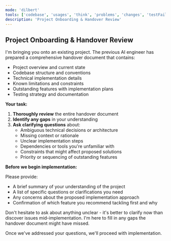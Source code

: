 ```yaml
---
mode: 'dilbert'
tools: ['codebase', 'usages', 'think', 'problems', 'changes', 'testFailure', 'terminalSelection', 'terminalLastCommand', 'fetch', 'findTestFiles', 'searchResults', 'githubRepo', 'extensions', 'runTests', 'editFiles', 'runNotebooks', 'search', 'runCommands', 'runTasks', 'github', 'memory', 'sequentialthinking', 'time']
description: 'Project Onboarding & Handover Review'
---
```

## Project Onboarding & Handover Review

I'm bringing you onto an existing project. The previous AI engineer has prepared a comprehensive handover document that contains:

- Project overview and current state
- Codebase structure and conventions
- Technical implementation details
- Known limitations and constraints
- Outstanding features with implementation plans
- Testing strategy and documentation

**Your task:**

1. **Thoroughly review** the entire handover document
2. **Identify any gaps** in your understanding
3. **Ask clarifying questions** about:
   - Ambiguous technical decisions or architecture
   - Missing context or rationale
   - Unclear implementation steps
   - Dependencies or tools you're unfamiliar with
   - Constraints that might affect proposed solutions
   - Priority or sequencing of outstanding features

**Before we begin implementation:**

Please provide:
- A brief summary of your understanding of the project
- A list of specific questions or clarifications you need
- Any concerns about the proposed implementation approach
- Confirmation of which feature you recommend tackling first and why

Don't hesitate to ask about anything unclear - it's better to clarify now than discover issues mid-implementation. I'm here to fill in any gaps the handover document might have missed.

Once we've addressed your questions, we'll proceed with implementation.
